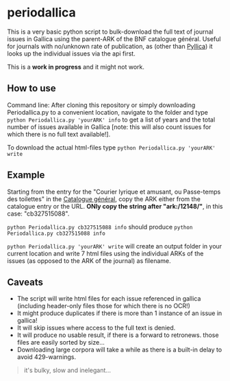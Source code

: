 # periodallica
This is a very basic python script to bulk-download the full text of journal issues in Gallica using the parent-ARK of the BNF catalogue général. Useful for journals with no/unknown rate of publication, as (other than [Pyllica](https://api.bnf.fr/fr/extracteur-python-de-corpus-de-periodiques)) it looks up the individual issues via the api first.

This is a **work in progress** and it might not work.

## How to use

Command line: After cloning this repository or simply downloading Periodallica.py to a convenient location, navigate to the folder and type 
```python Periodallica.py 'yourARK' info```
to get a list of years and the total number of issues available in Gallica [note: this will also count issues for which there is no full text available!].

To download the actual html-files type
```python Periodallica.py 'yourARK' write```



## Example
Starting from the entry for the "Courier lyrique et amusant, ou Passe-temps des toilettes" in the [Catalogue général](https://catalogue.bnf.fr/ark:/12148/cb327515088), copy the ARK either from the catalogue entry or the URL. **ONly copy the string after "ark:/12148/"**, in this case: "cb327515088".

```python Periodallica.py cb327515088 info```
should produce
```python Periodallica.py cb327515088 info```

```python Periodallica.py 'yourARK' write```
will create an output folder in your current location and write 7 html files using the individual ARKs of the issues (as opposed to the ARK of the journal) as filename.

## Caveats
- The script will write html files for each issue referenced in gallica (including header-only files those for which there is no OCR!)
- It might produce duplicates if there is more than 1 instance of an issue in gallica!
- It will skip issues where access to the full text is denied.
- It will produce no usable result, if there is a forward to retronews. those files are easily sorted by size...
- Downloading large corpora will take a while as there is a built-in delay to avoid 429-warnings.

> it's bulky, slow and inelegant...
